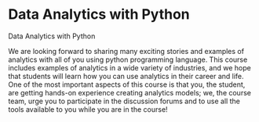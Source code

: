# Data Analytics with Python
Data Analytics with Python

We are looking forward to sharing many exciting stories and examples of analytics with all of you using python programming language. This course includes examples of analytics in a wide variety of industries, and we hope that students will learn how you can use analytics in their career and life. One of the most important aspects of this course is that you, the student, are getting hands-on experience creating analytics models; we, the course team, urge you to participate in the discussion forums and to use all the tools available to you while you are in the course!
